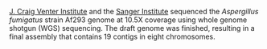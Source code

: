 [J. Craig Venter Institute](http://www.venterinstitute.org/) and the
[Sanger Institute](http://www.sanger.ac.uk/Projects/A_fumigatus/) sequenced the
*Aspergillus fumigatus* strain Af293 genome at 10.5X coverage using whole genome
shotgun (WGS) sequencing. The draft genome was finished, resulting in a
final assembly that contains 19 contigs in eight
chromosomes.
